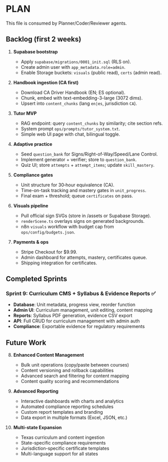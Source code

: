 # PLAN

This file is consumed by Planner/Coder/Reviewer agents.

## Backlog (first 2 weeks)

1. **Supabase bootstrap**
   - Apply `supabase/migrations/0001_init.sql` (RLS on).
   - Create admin user with `app_metadata.role=admin`.
   - Enable Storage buckets: `visuals` (public read), `certs` (admin read).

2. **Handbook ingestion (CA first)**
   - Download CA Driver Handbook (EN; ES optional).
   - Chunk, embed with text-embedding-3-large (3072 dims).
   - Upsert into `content_chunks` (lang `en|es`, jurisdiction `CA`).

3. **Tutor MVP**
   - RAG endpoint: query `content_chunks` by similarity; cite section refs.
   - System prompt `ops/prompts/tutor_system.txt`.
   - Simple web UI page with chat, bilingual toggle.

4. **Adaptive practice**
   - Seed `question_bank` for Signs/Right-of-Way/Speed/Lane Control.
   - Implement generator + verifier; store to `question_bank`.
   - Quiz UI; store `attempts` + `attempt_items`; update `skill_mastery`.

5. **Compliance gates**
   - Unit structure for 30‑hour equivalence (CA).
   - Time-on-task tracking and mastery gates in `unit_progress`.
   - Final exam + threshold; queue `certificates` on pass.

6. **Visuals pipeline**
   - Pull official sign SVGs (store in /assets or Supabase Storage).
   - `renderScene.ts` overlays signs on generated backgrounds.
   - n8n `visuals` workflow with budget cap from `ops/config/budgets.json`.

7. **Payments & ops**
   - Stripe Checkout for $9.99.
   - Admin dashboard for attempts, mastery, certificates queue.
   - Shipping integration for certificates.

## Completed Sprints

### Sprint 9: Curriculum CMS + Syllabus & Evidence Reports ✅
- **Database**: Unit metadata, progress view, reorder function
- **Admin UI**: Curriculum management, unit editing, content mapping
- **Reports**: Syllabus PDF generation, evidence CSV export
- **API**: Full CRUD for curriculum management with admin auth
- **Compliance**: Exportable evidence for regulatory requirements

## Future Work

8. **Enhanced Content Management**
   - Bulk unit operations (copy/paste between courses)
   - Content versioning and rollback capabilities
   - Advanced search and filtering for content mapping
   - Content quality scoring and recommendations

9. **Advanced Reporting**
   - Interactive dashboards with charts and analytics
   - Automated compliance reporting schedules
   - Custom report templates and branding
   - Data export in multiple formats (Excel, JSON, etc.)

10. **Multi-state Expansion**
    - Texas curriculum and content ingestion
    - State-specific compliance requirements
    - Jurisdiction-specific certificate templates
    - Multi-language support for all states
